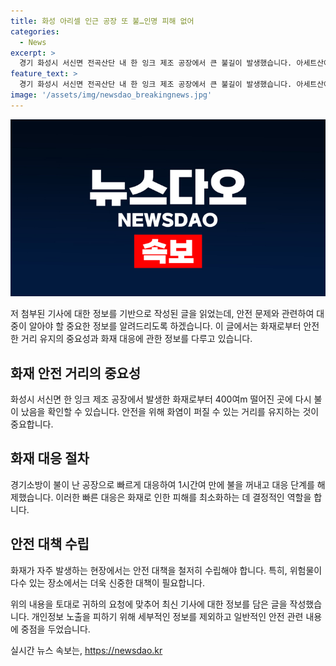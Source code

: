 ```yaml
---
title: 화성 아리셀 인근 공장 또 불…인명 피해 없어
categories:
  - News
excerpt: >
  경기 화성시 서신면 전곡산단 내 한 잉크 제조 공장에서 큰 불길이 발생했습니다. 아세트산에틸, 메틸에틸케톤 등 위험물이 있는 곳이었지만, 경기소방의 빠른 대응으로 불은 1시간여 만에 제어되었습니다. 공장에 있던 작업자 3명은 대피해 인명 피해는 없었으며, 지난달 화재로 31명 사상자를 낸 화성 리튬 배터리 공장과는 거리가 가까웠습니다. 또한, 전달에도 아리셀 공장 화재로 인한 희생자가 발생한 바 있었습니다.
feature_text: >
  경기 화성시 서신면 전곡산단 내 한 잉크 제조 공장에서 큰 불길이 발생했습니다. 아세트산에틸, 메틸에틸케톤 등 위험물이 있는 곳이었지만, 경기소방의 빠른 대응으로 불은 1시간여 만에 제어되었습니다. 공장에 있던 작업자 3명은 대피해 인명 피해는 없었으며, 지난달 화재로 31명 사상자를 낸 화성 리튬 배터리 공장과는 거리가 가까웠습니다. 또한, 전달에도 아리셀 공장 화재로 인한 희생자가 발생한 바 있었습니다.
image: '/assets/img/newsdao_breakingnews.jpg'
---
```


<p><img src="/assets/img/newsdao_breakingnews.jpg" alt="flaretime 속보" /></p>

<p>저 첨부된 기사에 대한 정보를 기반으로 작성된 글을 읽었는데, 안전 문제와 관련하여 대중이 알아야 할 중요한 정보를 알려드리도록 하겠습니다. 이 글에서는 화재로부터 안전한 거리 유지의 중요성과 화재 대응에 관한 정보를 다루고 있습니다.</p>

<h2 data-ke-size="size26">화재 안전 거리의 중요성</h2>

<p data-ke-size="size16">화성시 서신면 한 잉크 제조 공장에서 발생한 화재로부터 400여m 떨어진 곳에 다시 불이 났음을 확인할 수 있습니다. 안전을 위해 화염이 퍼질 수 있는 거리를 유지하는 것이 중요합니다.</p>

<h2 data-ke-size="size26">화재 대응 절차</h2>

<p data-ke-size="size16">경기소방이 불이 난 공장으로 빠르게 대응하여 1시간여 만에 불을 꺼내고 대응 단계를 해제했습니다. 이러한 빠른 대응은 화재로 인한 피해를 최소화하는 데 결정적인 역할을 합니다.</p>

<h2 data-ke-size="size26">안전 대책 수립</h2>

<p data-ke-size="size16">화재가 자주 발생하는 현장에서는 안전 대책을 철저히 수립해야 합니다. 특히, 위험물이 다수 있는 장소에서는 더욱 신중한 대책이 필요합니다.</p>

<p>위의 내용을 토대로 귀하의 요청에 맞추어 최신 기사에 대한 정보를 담은 글을 작성했습니다. 개인정보 노출을 피하기 위해 세부적인 정보를 제외하고 일반적인 안전 관련 내용에 중점을 두었습니다.</p>
실시간 뉴스 속보는, <a href="https://newsdao.kr" rel="dofollow">https://newsdao.kr</a>


